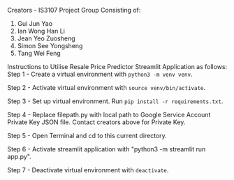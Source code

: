 Creators -  IS3107 Project Group Consisting of:
1) Gui Jun Yao
2) Ian Wong Han Li
3) Jean Yeo Zuosheng
4) Simon See Yongsheng
5) Tang Wei Feng


Instructions to Utilise Resale Price Predictor Streamlit Application as follows:
Step 1 - Create a virtual environment with `python3 -m venv venv`.

Step 2 - Activate virtual environment with `source venv/bin/activate`.

Step 3 - Set up virtual environment. Run `pip install -r requirements.txt`.

Step 4 - Replace filepath.py with local path to Google Service Account Private Key JSON file. Contact creators above for Private Key.

Step 5 - Open Terminal and cd to this current directory.

Step 6 - Activate streamlit application with "python3 -m streamlit run app.py".

Step 7 - Deactivate virtual environment with `deactivate`.
